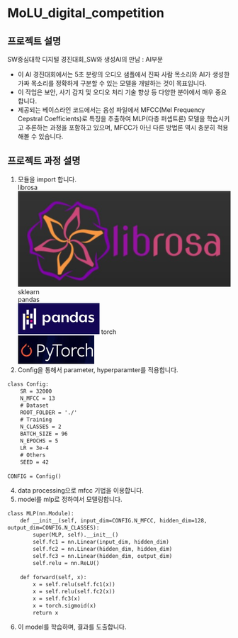 # MoLU_digital_competition

## 프로젝트 설명
SW중심대학 디지털 경진대회_SW와 생성AI의 만남 : AI부문
+ 이 AI 경진대회에서는 5초 분량의 오디오 샘플에서 진짜 사람 목소리와 AI가 생성한 가짜 목소리를 정확하게 구분할 수 있는 모델을 개발하는 것이 목표입니다.
+ 이 작업은 보안, 사기 감지 및 오디오 처리 기술 향상 등 다양한 분야에서 매우 중요합니다.
+ 제공되는 베이스라인 코드에서는 음성 파일에서 MFCC(Mel Frequency Cepstral Coefficients)로 특징을 추출하여 MLP(다층 퍼셉트론) 모델을 학습시키고 추론하는 과정을 포함하고 있으며, MFCC가 아닌 다른 방법론 역시 충분히 적용해볼 수 있습니다.

## 프로젝트 과정 설명
1. 모듈을 import 합니다.<br>
librosa<br>
![image](./image/librosa.jpg)
sklearn<br>
pandas<br>
![image](./image/pandas.jpg)
torch<br>
![image](./image/pytorch.jpg) <br>
2. Config을 통해서 parameter, hyperparamter를 적용합니다.
```
class Config:
    SR = 32000
    N_MFCC = 13
    # Dataset
    ROOT_FOLDER = './'
    # Training
    N_CLASSES = 2
    BATCH_SIZE = 96
    N_EPOCHS = 5
    LR = 3e-4
    # Others
    SEED = 42

CONFIG = Config()
```
4. data processing으로 mfcc 기법을 이용합니다.
5. model를 mlp로 정하여서 모델링합니다.
```
class MLP(nn.Module):
    def __init__(self, input_dim=CONFIG.N_MFCC, hidden_dim=128, output_dim=CONFIG.N_CLASSES):
        super(MLP, self).__init__()
        self.fc1 = nn.Linear(input_dim, hidden_dim)
        self.fc2 = nn.Linear(hidden_dim, hidden_dim)
        self.fc3 = nn.Linear(hidden_dim, output_dim)
        self.relu = nn.ReLU()

    def forward(self, x):
        x = self.relu(self.fc1(x))
        x = self.relu(self.fc2(x))
        x = self.fc3(x)
        x = torch.sigmoid(x)
        return x
```
6. 이 model를 학습하며, 결과를 도출합니다.
